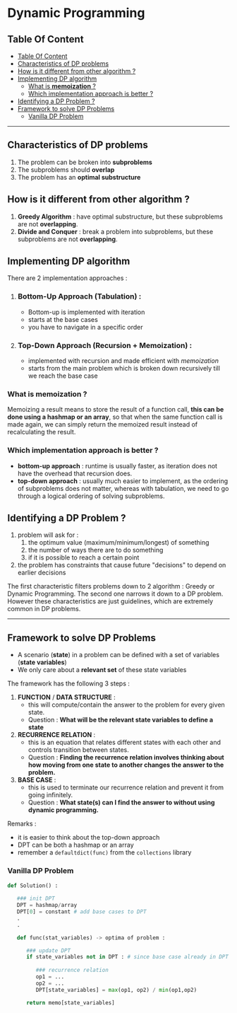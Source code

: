 # Dynamic Programming 

## Table Of Content 
- [Table Of Content](#table-of-content)
- [Characteristics of DP problems](#characteristics-of-dp-problems)
- [How is it different from other algorithm ?](#how-is-it-different-from-other-algorithm-)
- [Implementing DP algorithm](#implementing-dp-algorithm)
  - [What is **memoization** ?](#what-is-memoization-)
  - [Which implementation approach is better ?](#which-implementation-approach-is-better-)
- [Identifying a DP Problem ?](#identifying-a-dp-problem-)
- [Framework to solve DP Problems](#framework-to-solve-dp-problems)
  - [Vanilla DP Problem](#vanilla-dp-problem)

<hr>

## Characteristics of DP problems 
1. The problem can be broken into **subproblems**
2. The subproblems should **overlap** 
3. The problem has an **optimal substructure**

## How is it different from other algorithm ?
1. **Greedy Algorithm** : have optimal substructure, but these subproblems are not **overlapping**.
2. **Divide and Conquer** : break a problem into subproblems, but these subproblems are not **overlapping**.

## Implementing DP algorithm 

There are 2 implementation approaches :
1. ### Bottom-Up Approach (**Tabulation**) : 
   - Bottom-up is implemented with iteration 
   - starts at the base cases 
   - you have to navigate in a specific order 
2. ### Top-Down Approach (**Recursion + Memoization**) : 
   - implemented with recursion and made efficient with *memoization*
   - starts from the main problem which is broken down recursively till we reach the base case 

### What is **memoization** ?
Memoizing a result means to store the result of a function call, **this can be done using a hashmap or an array**, so that when the same function call is made again, we can simply return the memoized result instead of recalculating the result.

### Which implementation approach is better ?  
- **bottom-up approach** : runtime is usually faster, as iteration does not have the overhead that recursion does.
- **top-down approach** : usually much easier to implement, as the ordering of subproblems does not matter, whereas with tabulation, we need to go through a logical ordering of solving subproblems.

## Identifying a DP Problem ?
1. problem will ask for : 
   1. the optimum value (maximum/minimum/longest) of something
   2. the number of ways there are to do something
   3. if it is possible to reach a certain point
2. the problem has constraints that cause future "decisions" to depend on earlier decisions

The first characteristic filters problems down to 2 algorithm : Greedy or Dynamic Programming. The second one narrows it down to a DP problem. However these characteristics are just guidelines, which are extremely common in DP problems.

<hr>

## Framework to solve DP Problems

- A scenario (**state**) in a problem can be defined with a set of variables (**state variables**)
- We only care about a **relevant set** of these state variables 

The framework has the following 3 steps : 
1. **FUNCTION** / **DATA STRUCTURE** : 
   - this will compute/contain the answer to the problem for every given state.
   - Question : **What will be the relevant state variables to define a state**
2. **RECURRENCE RELATION** : 
   - this is an equation that relates different states with each other and controls transition between states.
   - Question :  **Finding the recurrence relation involves thinking about how moving from one state to another changes the answer to the problem.**
3. **BASE CASE** : 
   - this is used to terminate our recurrence relation and prevent it from going infinitely. 
   - Question : **What state(s) can I find the answer to without using dynamic programming.** 

Remarks : 
- it is easier to think about the top-down approach 
- DPT can be both a hashmap or an array 
- remember a `defaultdict(func)` from the `collections` library 

### Vanilla DP Problem 

```python
def Solution() : 
   
   ### init DPT
   DPT = hashmap/array 
   DPT[0] = constant # add base cases to DPT
   .
   .

   def func(stat_variables) -> optima of problem :

      ### update DPT
      if state_variables not in DPT : # since base case already in DPT will step over them 
         
         ### recurrence relation
         op1 = ...
         op2 = ...
         DPT[state_variables] = max(op1, op2) / min(op1,op2)

      return memo[state_variables] 
```





